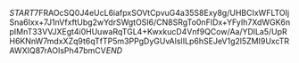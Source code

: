 $START$7FRAOcSQ0J4eUcL6iafpxSOVtCpvuG4a35S8Exy8g/UHBCIxWFLTOIjSna6Ixx+7J1nVfxftUbg2wYdrSWgtOSI6/CN8SRgTo0nFIDx+YFyIh7XdWGK6npIMnT33VVJXEgt4i0HUuwaRqTGL4+KwxkucD4Vnf9QCow/Aa/YDlLa5/UpRH6KNnW7mdxXZq9t6qTfTP5m3PPgDyGUvAlsIILp6hSEJeV1g2l5ZMI9UxcTRAWXIQ87rAOIsPh47bmCV$END$